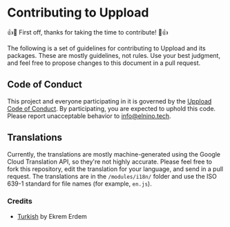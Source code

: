 # Contributing to Uppload

👍🎉 First off, thanks for taking the time to contribute! 🎉👍

The following is a set of guidelines for contributing to Uppload and its packages. These are mostly guidelines, not rules. Use your best judgment, and feel free to propose changes to this document in a pull request.

## Code of Conduct

This project and everyone participating in it is governed by the [Uppload Code of Conduct](https://github.com/elninotech/uppload/blob/master/CODE_OF_CONDUCT.md). By participating, you are expected to uphold this code. Please report unacceptable behavior to [info@elnino.tech](mailto:info@elnino.tech).

## Translations

Currently, the translations are mostly machine-generated using the Google Cloud Translation API, so they're not highly accurate. Please feel free to fork this repository, edit the translation for your language, and send in a pull request. The translations are in the `/modules/i18n/` folder and use the ISO 639-1 standard for file names (for example, `en.js`).

### Credits

- [Turkish](https://github.com/elninotech/uppload/blob/master/modules/i18n/tr.js) by Ekrem Erdem
